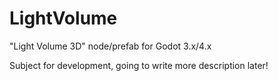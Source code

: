 # LightVolume
"Light Volume 3D" node/prefab for Godot 3.x/4.x 

Subject for development, going to write more description later!
